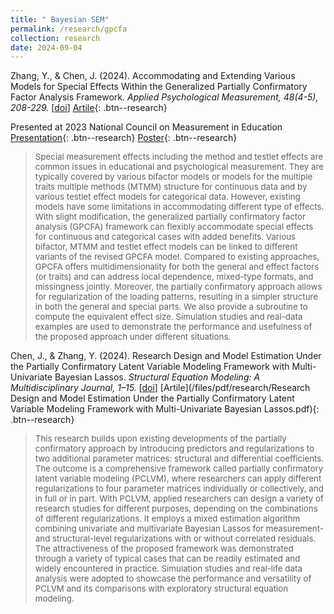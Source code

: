 ```yaml
---
title: " Bayesian SEM"
permalink: /research/gpcfa
collection: research
date: 2024-09-04
---
```


<style>
.thumbnailnrc {
    background-color: black;
    height: 275px;
    display: inline-block; 
    background-size: cover; 
    background-position: center center;
    background-repeat: no-repeat;
}
</style>

Zhang, Y., & Chen, J. (2024). Accommodating and Extending Various Models for Special Effects Within the Generalized Partially Confirmatory Factor Analysis Framework. <i>Applied Psychological Measurement, 48(4-5), 208-229.</i> [<a href="https://doi.org/10.1177/01466216241261704">doi</a>]  [Artile](/files/pdf/research/zhang-chen-2024-accommodating-and-extending-various-models-for-special-effects-within-the-generalized-partially.pdf){: .btn--research} 

Presented at 2023 National Council on Measurement in Education [Presentation](/files/html/posts/NCME_SE_pre.html){: .btn--research} [Poster](/files/pdf/research/NCME2023poster.pdf){: .btn--research}

> <p style="font-size: 10pt; width: 100%; text-align: left;">Special measurement effects including the method and testlet effects are common issues in educational and psychological measurement. They are typically covered by various bifactor models or models for the multiple traits multiple methods (MTMM) structure for continuous data and by various testlet effect models for categorical data. However, existing models have some limitations in accommodating different type of effects. With slight modification, the generalized partially confirmatory factor analysis (GPCFA) framework can flexibly accommodate special effects for continuous and categorical cases with added benefits. Various bifactor, MTMM and testlet effect models can be linked to different variants of the revised GPCFA model. Compared to existing approaches, GPCFA offers multidimensionality for both the general and effect factors (or traits) and can address local dependence, mixed-type formats, and missingness jointly. Moreover, the partially confirmatory approach allows for regularization of the loading patterns, resulting in a simpler structure in both the general and special parts. We also provide a subroutine to compute the equivalent effect size. Simulation studies and real-data examples are used to demonstrate the performance and usefulness of the proposed approach under different situations.</p>



Chen, J., & Zhang, Y. (2024). Research Design and Model Estimation Under the Partially Confirmatory Latent Variable Modeling Framework with Multi-Univariate Bayesian Lassos. <i>Structural
Equation Modeling: A Multidisciplinary Journal, 1–15.</i> [<a href="https://doi.org/10.1080/10705511.2024.2392618">doi</a>]  [Artile](/files/pdf/research/Research Design and Model Estimation Under the Partially Confirmatory Latent Variable Modeling Framework with Multi-Univariate Bayesian Lassos.pdf){: .btn--research} 

> <p style="font-size: 10pt; width: 100%; text-align: left;">This research builds upon existing developments of the partially confirmatory approach by introducing predictors and regularizations to two additional parameter matrices: structural and differential coefficients. The outcome is a comprehensive framework called partially confirmatory latent variable modeling (PCLVM), where researchers can apply different regularizations to four parameter matrices individually or collectively, and in full or in part. With PCLVM, applied researchers can design a variety of research studies for different purposes, depending on the combinations of different regularizations. It employs a mixed estimation algorithm combining univariate and multivariate Bayesian Lassos for measurement- and structural-level regularizations with or without correlated residuals. The attractiveness of the proposed framework was demonstrated through a variety of typical cases that can be readily estimated and widely encountered in practice. Simulation studies and real-life data analysis were adopted to showcase the performance and versatility of PCLVM and its comparisons with exploratory structural equation modeling.</p>
